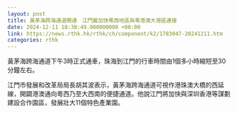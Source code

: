 ```yaml
---
layout: post
title: 黃茅海跨海通道開通　江門冀加快粵西地區與粵港澳大灣區連接
date: 2024-12-11 18:38:49.000000000 +08:00
link: https://news.rthk.hk/rthk/ch/component/k2/1783047-20241211.htm
categories: rthk
---
```


黃茅海跨海通道下午3時正式通車，珠海到江門的行車時間由1個多小時縮短至30分鐘左右。

江門市發展和改革局局長胡其波表示，黃茅海跨海通道可視作港珠澳大橋的西延線，開闢港澳通向粵西乃至大西南的便捷通道。他說江門將加快與深圳香港等謀劃建設合作園區，發展壯大11個特色產業園。
